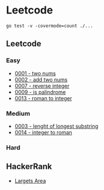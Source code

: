 # Leetcode

```
go test -v -covermode=count ./...
```

## Leetcode

### Easy
- [0001 - two nums](./two_nums)
- [0002 - add two nums](./add_two_nums)
- [0007 - reverse integer](./reverse_integer)
- [0009 - is palindrome](is_palindrome)
- [0013 - roman to integer](./roman_to_integer)

### Medium
- [0003 - lenght of longest substring](./length_of_longest_substring)
- [0014 - integer to roman](./integer_to_roman)

### Hard

## HackerRank
- [Largets Area](./largest_area)